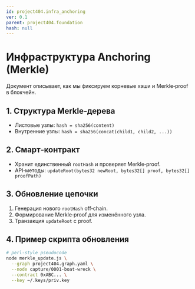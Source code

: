 ```yaml
---
id: project404.infra_anchoring
ver: 0.1
parent: project404.foundation
hash: null
---
```


# Инфраструктура Anchoring (Merkle)

Документ описывает, как мы фиксируем корневые хэши и Merkle‑proof в блокчейн.

## 1. Структура Merkle‑дерева
- Листовые узлы: `hash = sha256(content)`
- Внутренние узлы: `hash = sha256(concat(child1, child2, ...))`

## 2. Смарт‑контракт
- Хранит единственный `rootHash` и проверяет Merkle‑proof.
- API‑методы: `updateRoot(bytes32 newRoot, bytes32[] proof, bytes32[] proofPath)`

## 3. Обновление цепочки
1. Генерация нового `rootHash` off‑chain.
2. Формирование Merkle‑proof для изменённого узла.
3. Транзакция `updateRoot` с proof.

## 4. Пример скрипта обновления
```bash
# perl‑style pseudocode
node merkle_update.js \
  --graph project404.graph.yaml \
  --node capture/0001-boat-wreck \
  --contract 0xABC... \
  --key ~/.keys/priv.key